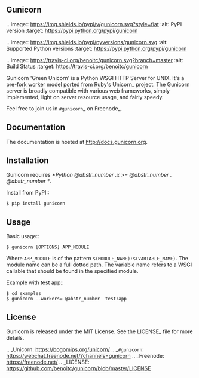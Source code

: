 ## Gunicorn

.. image:: https://img.shields.io/pypi/v/gunicorn.svg?style=flat :alt: PyPI version :target: https://pypi.python.org/pypi/gunicorn

.. image:: https://img.shields.io/pypi/pyversions/gunicorn.svg :alt: Supported Python versions :target: https://pypi.python.org/pypi/gunicorn

.. image:: https://travis-ci.org/benoitc/gunicorn.svg?branch=master :alt: Build Status :target: https://travis-ci.org/benoitc/gunicorn

Gunicorn 'Green Unicorn' is a Python WSGI HTTP Server for UNIX. It's a pre-fork worker model ported from Ruby's Unicorn_ project. The Gunicorn server is broadly compatible with various web frameworks, simply implemented, light on server resource usage, and fairly speedy.

Feel free to join us in `#gunicorn`_ on Freenode_.

## Documentation

The documentation is hosted at http://docs.gunicorn.org.

## Installation

Gunicorn requires _*Python @abstr_number .x >= @abstr_number . @abstr_number *_.

Install from PyPI::
    
    
    $ pip install gunicorn
    

## Usage

Basic usage::
    
    
    $ gunicorn [OPTIONS] APP_MODULE
    

Where `APP_MODULE` is of the pattern `$(MODULE_NAME):$(VARIABLE_NAME)`. The module name can be a full dotted path. The variable name refers to a WSGI callable that should be found in the specified module.

Example with test app::
    
    
    $ cd examples
    $ gunicorn --workers= @abstr_number  test:app
    

## License

Gunicorn is released under the MIT License. See the LICENSE_ file for more details.

.. _Unicorn: https://bogomips.org/unicorn/ .. _`#gunicorn`: https://webchat.freenode.net/?channels=gunicorn .. _Freenode: https://freenode.net/ .. _LICENSE: https://github.com/benoitc/gunicorn/blob/master/LICENSE
